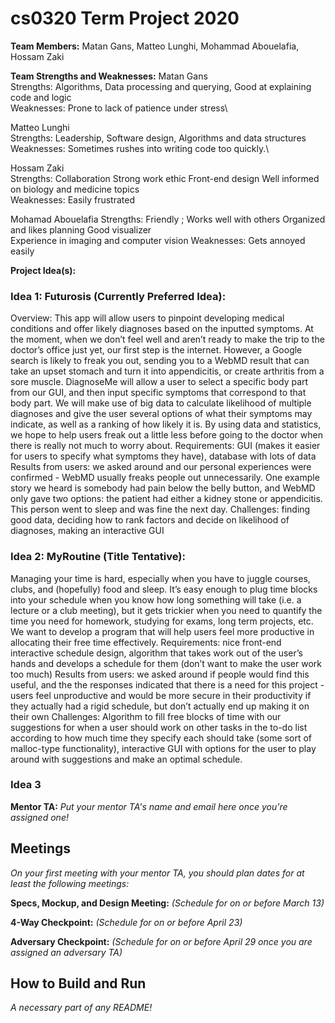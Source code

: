 # cs0320 Term Project 2020

**Team Members:** Matan Gans, Matteo Lunghi, Mohammad Abouelafia, Hossam Zaki

**Team Strengths and Weaknesses:** 
Matan Gans\
	Strengths: 
     Algorithms, 
     Data processing and querying, 
     Good at explaining code and logic\
	Weaknesses:
     Prone to lack of patience under stress\\

Matteo Lunghi\
	Strengths: 
    Leadership, 
    Software design, 
    Algorithms and data structures\
	Weaknesses:
    Sometimes rushes into writing code too quickly.\\

Hossam Zaki\
	Strengths: 
    Collaboration 
    Strong work ethic
    Front-end design
    Well informed on biology and medicine topics \
	Weaknesses:
    Easily frustrated

Mohamad Abouelafia
	Strengths: 
    Friendly ; Works well with others
    Organized and likes planning 
    Good visualizer  
    Experience in imaging and computer vision
	Weaknesses:
    Gets annoyed easily


**Project Idea(s):** 
### Idea 1: Futurosis (Currently Preferred Idea):
Overview: This app will allow users to pinpoint developing medical conditions and offer likely diagnoses based on the inputted symptoms. At the moment, when we don’t feel well and aren’t ready to make the trip to the doctor’s office just yet, our first step is the internet. However, a Google search is likely to freak you out, sending you to a WebMD result that can take an upset stomach and turn it into appendicitis, or create arthritis from a sore muscle. DiagnoseMe will allow a user to select a specific body part from our GUI, and then input specific symptoms that correspond to that body part. We will make use of big data to calculate likelihood of multiple diagnoses and give the user several options of what their symptoms may indicate, as well as a ranking of how likely it is. By using data and statistics, we hope to help users freak out a little less before going to the doctor when there is really not much to worry about.
Requirements: GUI (makes it easier for users to specify what symptoms they have), database with lots of data
Results from users: we asked around and our personal experiences were confirmed - WebMD usually freaks people out unnecessarily. One example story we heard is somebody had pain below the belly button, and WebMD only gave two options: the patient had either a kidney stone or appendicitis. This person went to sleep and was fine the next day.
Challenges: finding good data, deciding how to rank factors and decide on likelihood of diagnoses, making an interactive GUI


### Idea 2: MyRoutine (Title Tentative):
Managing your time is hard, especially when you have to juggle courses, clubs, and (hopefully) food and sleep. It’s easy enough to plug time blocks into your schedule when you know how long something will take (i.e. a lecture or a club meeting), but it gets trickier when you need to quantify the time you need for homework, studying for exams, long term projects, etc. We want to develop a program that will help users feel more productive in allocating their free time effectively.
Requirements: nice front-end interactive schedule design, algorithm that takes work out of the user’s hands and develops a schedule for them (don’t want to make the user work too much)
Results from users: we asked around if people would find this useful, and the the responses indicated that there is a need for this project - users feel unproductive and would be more secure in their productivity if they actually had a rigid schedule, but don’t actually end up making it on their own
Challenges: Algorithm to fill free blocks of time with our suggestions for when a user should work on other tasks in the to-do list according to how much time they specify each should take (some sort of malloc-type functionality), interactive GUI with options for the user to play around with suggestions and make an optimal schedule.


### Idea 3

**Mentor TA:** _Put your mentor TA's name and email here once you're assigned one!_

## Meetings
_On your first meeting with your mentor TA, you should plan dates for at least the following meetings:_

**Specs, Mockup, and Design Meeting:** _(Schedule for on or before March 13)_

**4-Way Checkpoint:** _(Schedule for on or before April 23)_

**Adversary Checkpoint:** _(Schedule for on or before April 29 once you are assigned an adversary TA)_

## How to Build and Run
_A necessary part of any README!_
